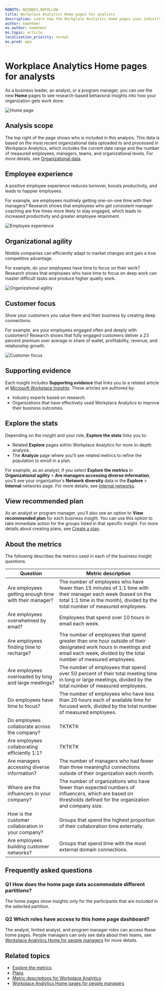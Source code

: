 ```yaml
---
ROBOTS: NOINDEX,NOFOLLOW
title: Workplace Analytics Home pages for analysts
description: Learn how the Workplace Analytics Home pages uses industry-based research to show you actionable insights into more effective business outcomes for your organization
author: madehmer
ms.author: madehmer
ms.topic: article
localization_priority: normal 
ms.prod: wpa
---
```


# Workplace Analytics Home pages for analysts

As a business leader, an analyst, or a program manager, you can use the new **Home** pages to see research-based behavioral insights into how your organization gets work done.

![Home page](../images/wpa/use/wpa-home.png)

## Analysis scope

The top right of the page shows who is included in this analysis. This data is based on the most recent organizational data uploaded to and processed in Workplace Analytics, which includes the current date range and the number of measured employees, managers, teams, and organizational levels. For more details, see [Organizational data](organizational-data.md).

## Employee experience

A positive employee experience reduces turnover, boosts productivity, and leads to happier employees.

For example, are employees routinely getting one-on-one time with their managers? Research shows that employees who get consistent manager coaching are five times more likely to stay engaged, which leads to increased productivity and greater employee retainment.

![Employee experience](../images/wpa/use/employee-exp.png)

## Organizational agility

Nimble companies can efficiently adapt to market changes and gain a true competitive advantage.

For example, do your employees have time to focus on their work? Research shows that employees who have time to focus on deep work can master difficult tasks and produce higher quality work.

![Organizational agility](../images/wpa/use/org-agility.png)

## Customer focus

Show your customers you value them and their business by creating deep connections.

For example, are your employees engaged often and deeply with customers? Research shows that fully engaged customers deliver a 23 percent premium over average in share of wallet, profitability, revenue, and relationship growth.

![Customer focus](../images/wpa/use/customer-focus.png)

## Supporting evidence

Each insight includes **Supporting evidence** that links you to a related article at [Microsoft Workplace Insights](https://insights.office.com/). These articles are authored by:

* Industry experts based on research.
* Organizations that have effectively used Workplace Analytics to improve their business outcomes.

## Explore the stats

Depending on the insight and your role, **Explore the stats** links you to:

* Related **Explore** pages within Workplace Analytics for more in-depth analysis.
* The **Analyze** page where you'll see related metrics to refine the population to enroll in a plan.

For example, as an analyst, if you select **Explore the metrics** in **Organizational agility** > **Are managers accessing diverse information**, you'll see your organization's **Network diversity** data in the **Explore** > **Internal** networks page. For more details, see [Internal networks](explore-metrics-internal-networks.md).

## View recommended plan

As an analyst or program manager, you'll also see an option to **View recommended plan** for each business insight. You can use this option to take immediate action for the groups listed in that specific insight. For more details about creating plans, see [Create a plan](../tutorials/solutionsv2-task.md#create-a-plan).

## About the metrics

The following describes the metrics used in each of the business insight questions.

|Question |Metric description  |
|---------|--------------------|
|Are employees getting enough time with their manager? |The number of employees who have fewer than 15 minutes of 1:1 time with their manager each week (based on the total 1:1 time in the month), divided by the total number of measured employees. |
|Are employees overwhelmed by email? |Employees that spend over 10 hours in email each week. |
|Are employees finding time to recharge? |The number of employees that spend greater than one hour outside of their designated work hours in meetings and email each week, divided by the total number of measured employees. |
|Are employees overloaded by long and large meetings? |The number of employees that spend over 50 percent of their total meeting time in long or large meetings, divided by the total number of measured employees. |
|Do employees have time to focus? |The number of employees who have less than 20 hours each of available time for focused work, divided by the total number of measured employees. |
|Do employees collaborate across the company? |TKTKTK |
|Are employees collaborating efficiently 1:1? |TKTKTK |
|Are managers accessing diverse information? |The number of managers who had fewer than three meaningful connections outside of their organization each month. |
|Where are the influencers in your company? |The number of organizations who have fewer than expected numbers of influencers, which are based on thresholds defined for the organization and company size. |
|How is the customer collaboration in your company?	|Groups that spend the highest proportion of their collaboration time externally. |
|Are employees building customer networks? |Groups that spend time with the most external domain connections. |

## Frequently asked questions

### Q1 How does the home page data accommodate different partitions?

The home pages show insights only for the participants that are included in the selected partition.

### Q2 Which roles have access to this home page dashboard?

The analyst, limited analyst, and program manager roles can access these home pages. People managers can only see data about their teams, see [Workplace Analytics Home for people managers](pm-home.md) for more details.

## Related topics

* [Explore the metrics](explore-intro.md)
* [Plans](../tutorials/solutionsv2-intro.md)
* [Metric descriptions for Workplace Analytics](metric-definitions.md)
* [Workplace Analytics Home pages for people managers](pm-home.md)